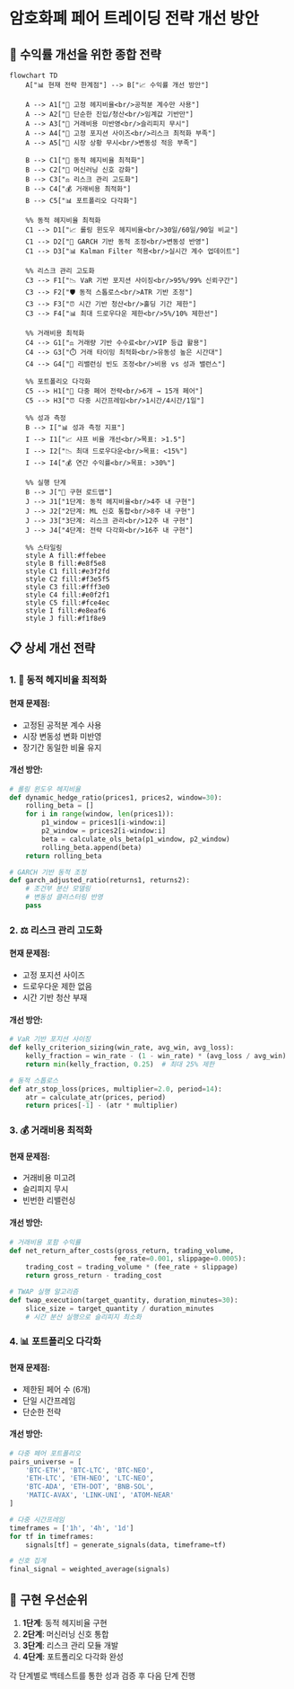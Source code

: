 # 암호화폐 페어 트레이딩 전략 개선 방안

## 🚀 수익률 개선을 위한 종합 전략

```mermaid
flowchart TD
    A["📊 현재 전략 한계점"] --> B["📈 수익률 개선 방안"]
    
    A --> A1["🔹 고정 헤지비율<br/>공적분 계수만 사용"]
    A --> A2["🔹 단순한 진입/청산<br/>임계값 기반만"]
    A --> A3["🔹 거래비용 미반영<br/>슬리피지 무시"]
    A --> A4["🔹 고정 포지션 사이즈<br/>리스크 최적화 부족"]
    A --> A5["🔹 시장 상황 무시<br/>변동성 적응 부족"]
    
    B --> C1["🎯 동적 헤지비율 최적화"]
    B --> C2["🤖 머신러닝 신호 강화"]
    B --> C3["⚖️ 리스크 관리 고도화"]
    B --> C4["💰 거래비용 최적화"]
    B --> C5["📊 포트폴리오 다각화"]
    
    %% 동적 헤지비율 최적화
    C1 --> D1["📈 롤링 윈도우 헤지비율<br/>30일/60일/90일 비교"]
    C1 --> D2["🔄 GARCH 기반 동적 조정<br/>변동성 반영"]
    C1 --> D3["📊 Kalman Filter 적용<br/>실시간 계수 업데이트"]
    
    %% 리스크 관리 고도화
    C3 --> F1["📉 VaR 기반 포지션 사이징<br/>95%/99% 신뢰구간"]
    C3 --> F2["🛡️ 동적 스톱로스<br/>ATR 기반 조정"]
    C3 --> F3["⏰ 시간 기반 청산<br/>홀딩 기간 제한"]
    C3 --> F4["📊 최대 드로우다운 제한<br/>5%/10% 제한선"]
    
    %% 거래비용 최적화
    C4 --> G1["⚖️ 거래량 기반 수수료<br/>VIP 등급 활용"]
    C4 --> G3["⏱️ 거래 타이밍 최적화<br/>유동성 높은 시간대"]
    C4 --> G4["🔄 리밸런싱 빈도 조정<br/>비용 vs 성과 밸런스"]
    
    %% 포트폴리오 다각화
    C5 --> H1["🎲 다중 페어 전략<br/>6개 → 15개 페어"]
    C5 --> H3["⏰ 다중 시간프레임<br/>1시간/4시간/1일"]
    
    %% 성과 측정
    B --> I["📊 성과 측정 지표"]
    I --> I1["📈 샤프 비율 개선<br/>목표: >1.5"]
    I --> I2["📉 최대 드로우다운<br/>목표: <15%"]
    I --> I4["💰 연간 수익률<br/>목표: >30%"]
    
    %% 실행 단계
    B --> J["🚀 구현 로드맵"]
    J --> J1["1단계: 동적 헤지비율<br/>4주 내 구현"]
    J --> J2["2단계: ML 신호 통합<br/>8주 내 구현"]
    J --> J3["3단계: 리스크 관리<br/>12주 내 구현"]
    J --> J4["4단계: 전략 다각화<br/>16주 내 구현"]
    
    %% 스타일링
    style A fill:#ffebee
    style B fill:#e8f5e8
    style C1 fill:#e3f2fd
    style C2 fill:#f3e5f5
    style C3 fill:#fff3e0
    style C4 fill:#e0f2f1
    style C5 fill:#fce4ec
    style I fill:#e8eaf6
    style J fill:#f1f8e9
```

## 📋 상세 개선 전략

### 1. 🎯 동적 헤지비율 최적화

#### 현재 문제점:
- 고정된 공적분 계수 사용
- 시장 변동성 변화 미반영
- 장기간 동일한 비율 유지

#### 개선 방안:
```python
# 롤링 윈도우 헤지비율
def dynamic_hedge_ratio(prices1, prices2, window=30):
    rolling_beta = []
    for i in range(window, len(prices1)):
        p1_window = prices1[i-window:i]
        p2_window = prices2[i-window:i]
        beta = calculate_ols_beta(p1_window, p2_window)
        rolling_beta.append(beta)
    return rolling_beta

# GARCH 기반 동적 조정
def garch_adjusted_ratio(returns1, returns2):
    # 조건부 분산 모델링
    # 변동성 클러스터링 반영
    pass
```

### 2. ⚖️ 리스크 관리 고도화

#### 현재 문제점:
- 고정 포지션 사이즈
- 드로우다운 제한 없음
- 시간 기반 청산 부재

#### 개선 방안:
```python
# VaR 기반 포지션 사이징
def kelly_criterion_sizing(win_rate, avg_win, avg_loss):
    kelly_fraction = win_rate - (1 - win_rate) * (avg_loss / avg_win)
    return min(kelly_fraction, 0.25)  # 최대 25% 제한

# 동적 스톱로스
def atr_stop_loss(prices, multiplier=2.0, period=14):
    atr = calculate_atr(prices, period)
    return prices[-1] - (atr * multiplier)
```

### 3. 💰 거래비용 최적화

#### 현재 문제점:
- 거래비용 미고려
- 슬리피지 무시
- 빈번한 리밸런싱

#### 개선 방안:
```python
# 거래비용 포함 수익률
def net_return_after_costs(gross_return, trading_volume, 
                          fee_rate=0.001, slippage=0.0005):
    trading_cost = trading_volume * (fee_rate + slippage)
    return gross_return - trading_cost

# TWAP 실행 알고리즘
def twap_execution(target_quantity, duration_minutes=30):
    slice_size = target_quantity / duration_minutes
    # 시간 분산 실행으로 슬리피지 최소화
```

### 4. 📊 포트폴리오 다각화

#### 현재 문제점:
- 제한된 페어 수 (6개)
- 단일 시간프레임
- 단순한 전략

#### 개선 방안:
```python
# 다중 페어 포트폴리오
pairs_universe = [
    'BTC-ETH', 'BTC-LTC', 'BTC-NEO',
    'ETH-LTC', 'ETH-NEO', 'LTC-NEO',
    'BTC-ADA', 'ETH-DOT', 'BNB-SOL',
    'MATIC-AVAX', 'LINK-UNI', 'ATOM-NEAR'
]

# 다중 시간프레임
timeframes = ['1h', '4h', '1d']
for tf in timeframes:
    signals[tf] = generate_signals(data, timeframe=tf)

# 신호 집계
final_signal = weighted_average(signals)
```


## 🚀 구현 우선순위

1. **1단계**: 동적 헤지비율 구현
2. **2단계**: 머신러닝 신호 통합
3. **3단계**: 리스크 관리 모듈 개발
4. **4단계**: 포트폴리오 다각화 완성

각 단계별로 백테스트를 통한 성과 검증 후 다음 단계 진행
